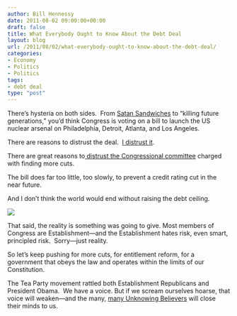 ```yaml
---
author: Bill Hennessy
date: 2011-08-02 09:00:00+00:00
draft: false
title: What Everybody Ought to Know About the Debt Deal
layout: blog
url: /2011/08/02/what-everybody-ought-to-know-about-the-debt-deal/
categories:
- Economy
- Politics
- Politics
tags:
- debt deal
type: "post"
---
```


There’s hysteria on both sides.  From [Satan Sandwiches](https://blogs.abcnews.com/thenote/2011/08/meat-sweet-or-debt-deal-the-mystery-of-the-satan-sandwich.html) to “killing future generations,” you’d think Congress is voting on a bill to launch the US nuclear arsenal on Philadelphia, Detroit, Atlanta, and Los Angeles.

There are reasons to distrust the deal.  [I distrust it](https://hennessysview.com/limited-government/5-things-to-question-about-debt-deal/).

There are great reasons to[ distrust the Congressional committee](https://blog.al.com/sweethome/2011/08/sen_jeff_sessions_announces_on.html) charged with finding more cuts.

The bill does far too little, too slowly, to prevent a credit rating cut in the near future.

And I don’t think the world would end without raising the debt ceiling.

![](https://19015-hennessysview.hennessysview.com/wp-content/uploads/2011/08/washington-valley-forge-300x154.jpg)


That said, the reality is something was going to give. Most members of Congress are Establishment—and the Establishment hates risk, even smart, principled risk.  Sorry—just reality.

So let’s keep pushing for more cuts, for entitlement reform, for a government that obeys the law and operates within the limits of our Constitution.

The Tea Party movement rattled both Establishment Republicans and President Obama.  We have a voice. But if we scream ourselves hoarse, that voice will weaken—and the many, [many Unknowing Believers](https://hennessysview.com/tea-party/unknowing-believers/) will close their minds to us.
